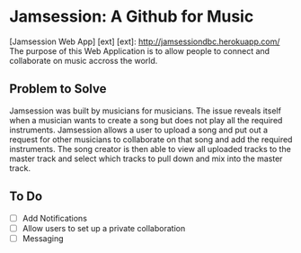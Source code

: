 # Jamsession: A Github for Music
[Jamsession Web App] [ext]
[ext]: http://jamsessiondbc.herokuapp.com/
The purpose of this Web Application is to allow people to connect and collaborate on music accross the world.

## Problem to Solve
 Jamsession was built by musicians for musicians. The issue reveals itself when a musician wants to create a song but does not play all the required instruments. Jamsession allows a user to upload a song and put out a request for other musicians to collaborate on that song and add the required instruments. The song creator is then able to view all uploaded tracks to the master track and select which tracks to pull down and mix into the master track. 

## To Do
 - [ ] Add Notifications
 - [ ] Allow users to set up a private collaboration
 - [ ] Messaging 